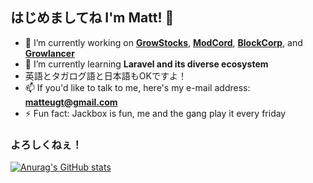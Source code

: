 ## はじめましてね I'm Matt! 👋

- 🔭 I’m currently working on <a href="https://growstocks.xyz">**GrowStocks**</a>, <a href="https://modcord.xyz">**ModCord**</a>, <a href="https://blockcorp.xyz">**BlockCorp**</a>, and <a href="#">**Growlancer**</a>
- 🌱 I’m currently learning **Laravel and its diverse ecosystem**
- 英語とタガログ語と日本語もOKですよ！
- 📫 If you'd like to talk to me, here's my e-mail address: **matteugt@gmail.com**
- ⚡ Fun fact: Jackbox is fun, me and the gang play it every friday

### よろしくねぇ！

[![Anurag's GitHub stats](https://github-readme-stats.vercel.app/api?username=MatteuGT&theme=great-gatsby)](https://github.com/anuraghazra/github-readme-stats)
